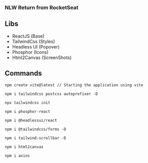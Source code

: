 ### NLW Return from RocketSeat

## Libs
- ReactJS (Base)
- TailwindCss (Styles)
- Headless UI (Popover)
- Phosphor (Icons)
- Html2Canvas (ScreenShots)

## Commands
```
npm create vite@latest // Starting the application using vite

npm i tailwindcss postcss autoprefixer -D

npx tailwindcss init

npm i phosphor-react

npm i @headlessui/react

npm i @tailwindcss/forms -D

npm i tailwind-scrollbar -D

npm i html2canvas

npm i axios

```
